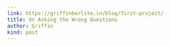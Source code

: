 ```yaml
---
link: https://griffinberlste.in/blog/first-project/
title: On Asking the Wrong Questions
author: Griffin
kind: post
---
```


